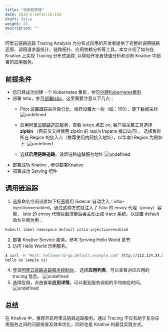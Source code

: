 ```yaml
---
title: "调用链管理"
date: 2020-5-10T15:26:15Z
draft: false
weight: 20
description: ""
---
```


阿里云链路追踪 Tracing Analysis 为分布式应用的开发者提供了完整的调用链路还原、调用请求量统计、链路拓扑、应用依赖分析等工具。本文介绍了如何在 Knative 上实现 Tracing 分布式追踪,  以帮助开发者快速分析和诊断 Knative 中部署的应用服务。
## 前提条件
- 您已经成功创建一个 Kubernetes 集群，参见[创建Kubernetes集群](https://help.aliyun.com/document_detail/86488.html?spm=a2c4g.11186623.2.10.571b21d6Lo30j5#CS-user-guide-kubernetes)
- 部署 Istio，参见[部署Istio](https://help.aliyun.com/document_detail/89805.html?spm=a2c4g.11186623.6.709.3185450dtIjfEm)，这里需要注意以下几点：
  - Pilot 设置跟踪采样百分比，推荐设置大一些（如：100），便于数据采样
![undefined](https://intranetproxy.alipay.com/skylark/lark/0/2019/png/11378/1560320339999-5fc5d4d3-bc42-4859-bcc4-9a9912712b67.png) 
  - 启用[阿里云链路追踪服务](https://tracing-analysis.console.aliyun.com/?spm=5176.2020520152.0.0.2fc916ddrsNrsH)，查看 token 点击 on, 客户端采集工具选择 **zipkin** （目前仅支持使用 zipkin 的 /api/v1/spans 接口访问）， 选择集群所在 Region 的接入点（推荐使用内网接入地址），以华南1 Region 为例如下: 
![undefined](https://intranetproxy.alipay.com/skylark/lark/0/2019/png/11378/1573096041282-9a2643d6-e73c-428c-8b02-6039d554671f.png) 

  - 选择**启用链路追踪**。设置链路追踪服务地址
![undefined](https://intranetproxy.alipay.com/skylark/lark/0/2019/png/11378/1560331555972-3e3359e5-261c-4aa2-998a-bf55db75c1dc.png) 
- 部署成功 Knative , 参见[部署Knative](https://help.aliyun.com/document_detail/121509.html)
- 部署成功 Serving 组件

## 调用链追踪 
1. 选择命名空间设置如下标签启用 Sidecar 自动注入：istio-injection=enabled。通过这种方式就注入了 Istio 的 envoy 代理（proxy）容器， Istio 的 envoy 代理拦截流量后会主动上报 trace 系统。以设置 default 命名空间为例：

```bash
kubectl label namespace default istio-injection=enabled
```
2. 部署 Knative Service 服务。参考 Serving Hello World 章节
3. 访问 Hello World 示例服务。

```bash
$ curl -H "Host: helloworld-go.default.example.com" http://112.124.XX.XX
Hello Go Sample v1!
```
4. 登录[阿里云链路追踪服务控制台](https://tracing-analysis.console.aliyun.com/)， 选择**应用列表**，可以查看对应应用的 tracing 信息。
![undefined](https://intranetproxy.alipay.com/skylark/lark/0/2019/png/11378/1560326238195-38dd2fff-3713-4233-a241-7406d0a00f5b.png) 
5. 选择应用，点击查看**应用详情**，可以看到服务调用的平均响应时间。
![undefined](https://intranetproxy.alipay.com/skylark/lark/0/2019/png/11378/1560326140105-47136a02-7c52-4a49-ae31-71e40a980700.png) 

## 总结
在 Knative 中，推荐开启阿里云链路追踪服务。通过 Tracing 不仅有助于复杂应用服务之间的问题排查及效率优化，同时也是 Knative 的最佳实践方式。
